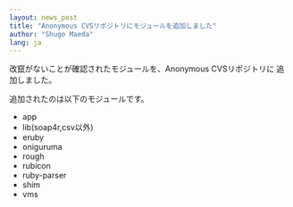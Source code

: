 ```yaml
---
layout: news_post
title: "Anonymous CVSリポジトリにモジュールを追加しました"
author: "Shugo Maeda"
lang: ja
---
```


改竄がないことが確認されたモジュールを、Anonymous CVSリポジトリに 追加しました。

追加されたのは以下のモジュールです。

* app
* lib(soap4r,csv以外)
* eruby
* oniguruma
* rough
* rubicon
* ruby-parser
* shim
* vms
